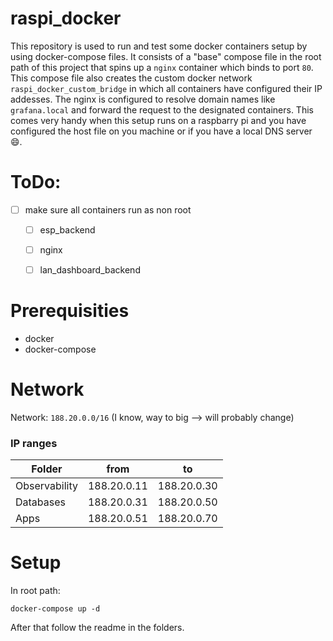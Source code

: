 # raspi_docker
This repository is used to run and test some docker containers setup by using docker-compose files. It consists of a "base" compose file in the root path of this project that spins up a `nginx` container which binds to port `80`. This compose file also creates the custom docker network `raspi_docker_custom_bridge` in which all containers have configured their IP addesses. The nginx is configured to resolve domain names like `grafana.local` and forward the request to the designated containers. This comes very handy when this setup runs on a raspbarry pi and you have configured the host file on you machine or if you have a local DNS server :smile:.  

# ToDo:
- [ ] make sure all containers run as non root
  - [ ] esp_backend 
  - [ ] nginx
  - [ ] lan_dashboard_backend


# Prerequisities

+ docker
+ docker-compose

# Network
Network: `188.20.0.0/16` (I know, way to big --> will probably change)

### IP ranges
| Folder        | from        | to          |
| ------------- | ----------- | ----------- |
| Observability | 188.20.0.11 | 188.20.0.30 |
| Databases     | 188.20.0.31 | 188.20.0.50 |
| Apps          | 188.20.0.51 | 188.20.0.70 |

# Setup
In root path:

```{bash}
docker-compose up -d
```

After that follow the readme in the folders. 
